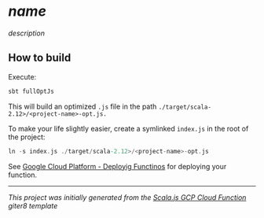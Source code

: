 # $name$

$description$

## How to build

Execute:

```sbt
sbt fullOptJs
```

This will build an optimized `.js` file in the path `./target/scala-2.12>/<project-name>-opt.js.`

To make your life slightly easier, create a symlinked `index.js` in the root of the project:

```sbt
ln -s index.js ./target/scala-2.12>/<project-name>-opt.js
```

See [Google Cloud Platform - Deployig Functinos][gcp] for deploying your function.

---

_This project was initially generated from the [Scala.js GCP Cloud Function][template] giter8 template_

[gcp]: https://cloud.google.com/functions/docs/deploying
[template]: https://github.com/TobiasRoland/scalajs-g8
